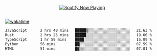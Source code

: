 

<p align="center">
  <a href="https://open.spotify.com/user/31ljmyymhthokwewwcd6dsdmvprm" target="_blank"><img src="https://novatorem-psi-rosy.vercel.app/api/spotify" alt="Spotify Now Playing"/></a>
</p>

##

[![wakatime](https://wakatime.com/badge/user/87646243-158a-4241-a3cb-668e1fa2dbb8.svg)](https://wakatime.com/@87646243-158a-4241-a3cb-668e1fa2dbb8)
<!--START_SECTION:waka-->

```txt
JavaScript      2 hrs 40 mins   █████▒░░░░░░░░░░░░░░░░░░░   21.63 %
Rust            2 hrs 25 mins   █████░░░░░░░░░░░░░░░░░░░░   19.66 %
TypeScript      1 hr 59 mins    ████░░░░░░░░░░░░░░░░░░░░░   16.09 %
Python          56 mins         ██░░░░░░░░░░░░░░░░░░░░░░░   07.59 %
HTML            51 mins         █▓░░░░░░░░░░░░░░░░░░░░░░░   07.01 %
```

<!--END_SECTION:waka-->

